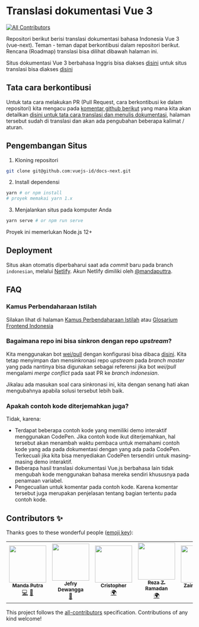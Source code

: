 # Translasi dokumentasi Vue 3
<!-- ALL-CONTRIBUTORS-BADGE:START - Do not remove or modify this section -->
[![All Contributors](https://img.shields.io/badge/all_contributors-5-orange.svg?style=flat-square)](#contributors-)
<!-- ALL-CONTRIBUTORS-BADGE:END -->

Repositori berikut berisi translasi dokumentasi bahasa Indonesia Vue 3 (vue-next). Teman - teman dapat berkontibusi dalam repositori berikut. Rencana (Roadmap) translasi bisa dilihat dibawah halaman ini.

Situs dokumentasi Vue 3 berbahasa Inggris bisa diakses [disini](https://v3.vuejs.org/) untuk situs translasi bisa diakses [disini](https://v3-vuejsid-docs.netlify.app/)

## Tata cara berkontibusi

Untuk tata cara melakukan PR (Pull Request, cara berkontibusi ke dalam repositori) kita mengacu pada [komentar github berikut](https://github.com/mazipan/buku-saku-pramuka/pull/52#issuecomment-710839756) yang mana kita akan detailkan [disini untuk tata cara translasi dan menulis dokumentasi](https://v3.vuejs.org/guide/writing-guide.html), halaman tersebut sudah di translasi dan akan ada pengubahan beberapa kalimat / aturan.

## Pengembangan Situs

1. Kloning repositori

```bash
git clone git@github.com:vuejs-id/docs-next.git
```

2. Install dependensi

```bash
yarn # or npm install
# proyek memakai yarn 1.x
```

3. Menjalankan situs pada komputer Anda

```bash
yarn serve # or npm run serve
```

Proyek ini memerlukan Node.js 12+

## Deployment

Situs akan otomatis diperbaharui saat ada _commit_ baru pada branch `indonesian`, melalui [Netlify](https://www.netlify.com/). Akun Netlify dimiliki oleh [@mandaputtra](https://github.com/mandaputtra).

## FAQ

### Kamus Perbendaharaan Istilah

Silakan lihat di halaman [Kamus Perbendaharaan Istilah](https://github.com/vuejs-id/docs/blob/master/GLOSARIUM.md) atau [Glosarium Frontend Indonesia](https://github.com/frontend-id/glosarium)

### Bagaimana repo ini bisa sinkron dengan repo _upstream_?

Kita menggunakan bot [wei/pull](https://github.com/wei/pull) dengan konfigurasi bisa dibaca [disini](https://github.com/vuejs-id/docs-next/blob/indonesian/.github/pull.yml). Kita tetap menyimpan dan mensinkronasi repo _upstream_ pada _branch master_ yang pada nantinya bisa digunakan sebagai referensi jika bot _wei/pull_ mengalami _merge conflict_ pada saat PR ke _branch indonesian_.

Jikalau ada masukan soal cara sinkronasi ini, kita dengan senang hati akan mengubahnya apabila solusi tersebut lebih baik.

### Apakah contoh kode diterjemahkan juga?

Tidak, karena:

- Terdapat beberapa contoh kode yang memiliki demo interaktif menggunakan CodePen. Jika contoh kode ikut diterjemahkan, hal tersebut akan menambah waktu pembaca untuk memahami contoh kode yang ada pada dokumentasi dengan yang ada pada CodePen. Terkecuali jika kita bisa menyediakan CodePen tersendiri untuk masing-masing demo interaktif.
- Beberapa hasil translasi dokumentasi Vue.js berbahasa lain tidak mengubah kode menggunakan bahasa mereka sendiri khususnya pada penamaan variabel.
- Pengecualian untuk komentar pada contoh kode. Karena komentar tersebut juga merupakan penjelasan tentang bagian tertentu pada contoh kode.

## Contributors ✨

Thanks goes to these wonderful people ([emoji key](https://allcontributors.org/docs/en/emoji-key)):

<!-- ALL-CONTRIBUTORS-LIST:START - Do not remove or modify this section -->
<!-- prettier-ignore-start -->
<!-- markdownlint-disable -->
<table>
  <tr>
    <td align="center"><a href="http://mandaputtra.github.io"><img src="https://avatars1.githubusercontent.com/u/23342943?v=4?s=100" width="100px;" alt=""/><br /><sub><b>Manda Putra</b></sub></a><br /><a href="https://github.com/vuejs-id/docs-next/commits?author=mandaputtra" title="Code">💻</a> <a href="https://github.com/vuejs-id/docs-next/commits?author=mandaputtra" title="Documentation">📖</a></td>
    <td align="center"><a href="https://jefrydco.id"><img src="https://avatars0.githubusercontent.com/u/20434351?v=4?s=100" width="100px;" alt=""/><br /><sub><b>Jefry Dewangga</b></sub></a><br /><a href="https://github.com/vuejs-id/docs-next/commits?author=jefrydco" title="Documentation">📖</a></td>
    <td align="center"><a href="http://namchee.netlify.app"><img src="https://avatars1.githubusercontent.com/u/32661241?v=4?s=100" width="100px;" alt=""/><br /><sub><b>Cristopher</b></sub></a><br /><a href="#translation-Namchee" title="Translation">🌍</a></td>
    <td align="center"><a href="http://website-reza.vercel.app"><img src="https://avatars3.githubusercontent.com/u/9331014?v=4?s=100" width="100px;" alt=""/><br /><sub><b>Reza Z. Ramadan</b></sub></a><br /><a href="#translation-RezaZR" title="Translation">🌍</a></td>
    <td align="center"><a href="http://zaiinhs.me"><img src="https://avatars.githubusercontent.com/u/53314006?v=4?s=100" width="100px;" alt=""/><br /><sub><b>Zainal Abidin</b></sub></a><br /><a href="#translation-zaiinhs" title="Translation">🌍</a></td>
  </tr>
</table>

<!-- markdownlint-restore -->
<!-- prettier-ignore-end -->

<!-- ALL-CONTRIBUTORS-LIST:END -->

This project follows the [all-contributors](https://github.com/all-contributors/all-contributors) specification. Contributions of any kind welcome!
